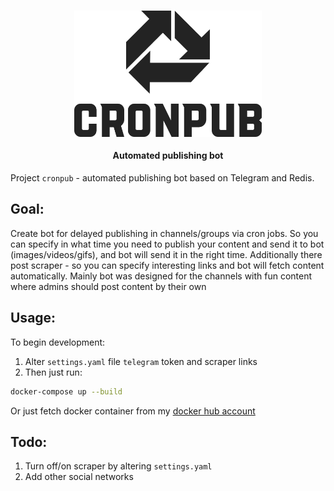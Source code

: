 <h1 align="center">
  <img src="https://github.com/enfipy/cronpub/blob/master/assets/logo.svg" width="300"/>
  <p align="center" style="font-size: 0.5em">Automated publishing bot</p>
</h1>

Project `cronpub` - automated publishing bot based on Telegram and Redis.

## Goal:

Create bot for delayed publishing in channels/groups via cron jobs. So you can specify in what time you need to publish your content and send it to bot (images/videos/gifs), and bot will send it in the right time.
Additionally there post scraper - so you can specify interesting links and bot will fetch content automatically.
Mainly bot was designed for the channels with fun content where admins should post content by their own

## Usage:

To begin development:

1. Alter `settings.yaml` file `telegram` token and scraper links
2. Then just run:

```bash
docker-compose up --build
```

Or just fetch docker container from my [docker hub account](https://hub.docker.com/r/enfipy/cronpub)

## Todo:

1. Turn off/on scraper by altering `settings.yaml`
2. Add other social networks
